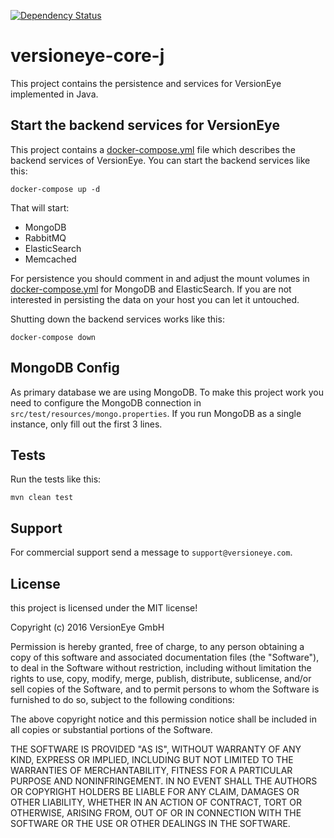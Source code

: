 [![Dependency Status](https://www.versioneye.com/user/projects/5899d14b7ea117001256ca98/badge.svg?style=flat-square)](https://www.versioneye.com/user/projects/5899d14b7ea117001256ca98)

# versioneye-core-j

This project contains the persistence and services for VersionEye implemented in Java.

## Start the backend services for VersionEye

This project contains a [docker-compose.yml](docker-compose.yml) file which describes the backend services
of VersionEye. You can start the backend services like this:

```
docker-compose up -d
```

That will start:

 - MongoDB
 - RabbitMQ
 - ElasticSearch
 - Memcached

For persistence you should comment in and adjust the mount volumes in [docker-compose.yml](docker-compose.yml)
for MongoDB and ElasticSearch. If you are not interested in persisting the data on your host you can
let it untouched.

Shutting down the backend services works like this:

```
docker-compose down
```

## MongoDB Config

As primary database we are using MongoDB. To make this project work you need to configure
the MongoDB connection in `src/test/resources/mongo.properties`.
If you run MongoDB as a single instance, only fill out the first 3 lines.

## Tests

Run the tests like this:

```
mvn clean test
```

## Support

For commercial support send a message to `support@versioneye.com`.

## License

this project is licensed under the MIT license!

Copyright (c) 2016 VersionEye GmbH

Permission is hereby granted, free of charge, to any person obtaining a copy of this software and associated documentation files (the "Software"), to deal in the Software without restriction, including without limitation the rights to use, copy, modify, merge, publish, distribute, sublicense, and/or sell copies of the Software, and to permit persons to whom the Software is furnished to do so, subject to the following conditions:

The above copyright notice and this permission notice shall be included in all copies or substantial portions of the Software.

THE SOFTWARE IS PROVIDED "AS IS", WITHOUT WARRANTY OF ANY KIND, EXPRESS OR IMPLIED, INCLUDING BUT NOT LIMITED TO THE WARRANTIES OF MERCHANTABILITY, FITNESS FOR A PARTICULAR PURPOSE AND NONINFRINGEMENT. IN NO EVENT SHALL THE AUTHORS OR COPYRIGHT HOLDERS BE LIABLE FOR ANY CLAIM, DAMAGES OR OTHER LIABILITY, WHETHER IN AN ACTION OF CONTRACT, TORT OR OTHERWISE, ARISING FROM, OUT OF OR IN CONNECTION WITH THE SOFTWARE OR THE USE OR OTHER DEALINGS IN THE SOFTWARE.

